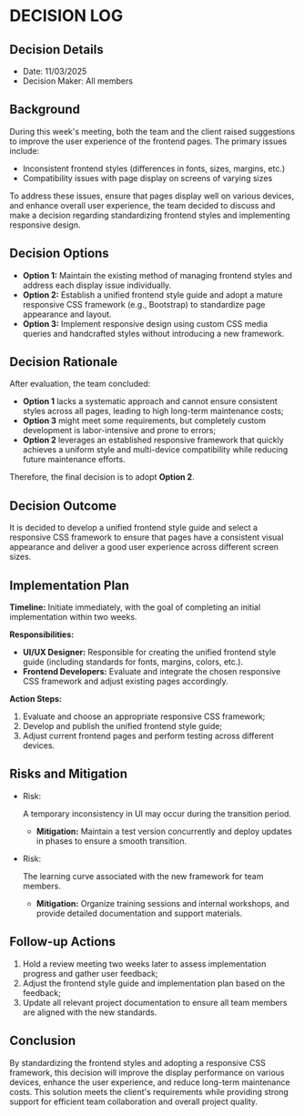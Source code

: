 # DECISION LOG 
## Decision Details 
- Date: 11/03/2025
- Decision Maker: All members
  
## Background 
During this week's meeting, both the team and the client raised suggestions to improve the user experience of the frontend pages. The primary issues include:

- Inconsistent frontend styles (differences in fonts, sizes, margins, etc.)
- Compatibility issues with page display on screens of varying sizes

To address these issues, ensure that pages display well on various devices, and enhance overall user experience, the team decided to discuss and make a decision regarding standardizing frontend styles and implementing responsive design.

## Decision Options 
- **Option 1:** Maintain the existing method of managing frontend styles and address each display issue individually.
- **Option 2:** Establish a unified frontend style guide and adopt a mature responsive CSS framework (e.g., Bootstrap) to standardize page appearance and layout.
- **Option 3:** Implement responsive design using custom CSS media queries and handcrafted styles without introducing a new framework.

## Decision Rationale 
After evaluation, the team concluded:

- **Option 1** lacks a systematic approach and cannot ensure consistent styles across all pages, leading to high long-term maintenance costs;
- **Option 3** might meet some requirements, but completely custom development is labor-intensive and prone to errors;
- **Option 2** leverages an established responsive framework that quickly achieves a uniform style and multi-device compatibility while reducing future maintenance efforts.

Therefore, the final decision is to adopt **Option 2**.

## Decision Outcome 
It is decided to develop a unified frontend style guide and select a responsive CSS framework to ensure that pages have a consistent visual appearance and deliver a good user experience across different screen sizes.

## Implementation Plan
**Timeline:** Initiate immediately, with the goal of completing an initial implementation within two weeks.

**Responsibilities:**

- **UI/UX Designer:** Responsible for creating the unified frontend style guide (including standards for fonts, margins, colors, etc.).
- **Frontend Developers:** Evaluate and integrate the chosen responsive CSS framework and adjust existing pages accordingly.

**Action Steps:**

1. Evaluate and choose an appropriate responsive CSS framework;
2. Develop and publish the unified frontend style guide;
3. Adjust current frontend pages and perform testing across different devices.

## Risks and Mitigation

- Risk:

   A temporary inconsistency in UI may occur during the transition period.

  - **Mitigation:** Maintain a test version concurrently and deploy updates in phases to ensure a smooth transition.

- Risk:

   The learning curve associated with the new framework for team members.

  - **Mitigation:** Organize training sessions and internal workshops, and provide detailed documentation and support materials.

## Follow-up Actions
1. Hold a review meeting two weeks later to assess implementation progress and gather user feedback;
2. Adjust the frontend style guide and implementation plan based on the feedback;
3. Update all relevant project documentation to ensure all team members are aligned with the new standards.

## Conclusion
By standardizing the frontend styles and adopting a responsive CSS framework, this decision will improve the display performance on various devices, enhance the user experience, and reduce long-term maintenance costs. This solution meets the client's requirements while providing strong support for efficient team collaboration and overall project quality.

